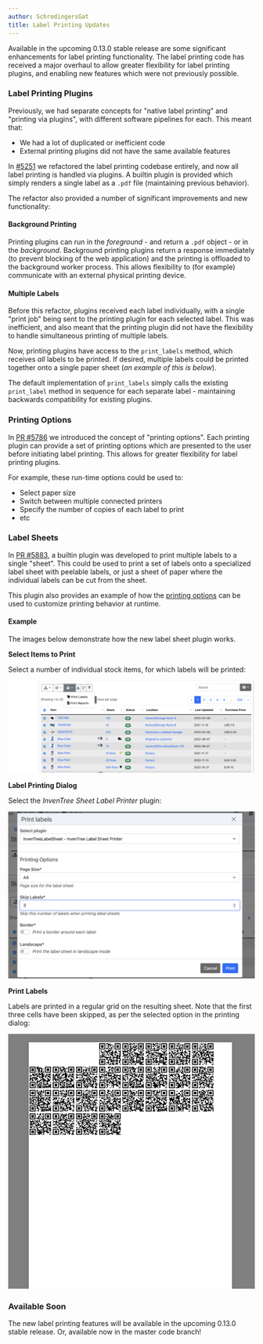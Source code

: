 ```yaml
---
author: SchrodingersGat
title: Label Printing Updates
---
```


Available in the upcoming 0.13.0 stable release are some significant enhancements for label printing functionality. The label printing code has received a major overhaul to allow greater flexibility for label printing plugins, and enabling new features which were not previously possible.

### Label Printing Plugins

Previously, we had separate concepts for "native label printing" and "printing via plugins", with different software pipelines for each. This meant that:

- We had a lot of duplicated or inefficient code
- External printing plugins did not have the same available features

In [#5251](https://github.com/inventree/InvenTree/pull/5251) we refactored the label printing codebase entirely, and now all label printing is handled via plugins. A builtin plugin is provided which simply renders a single label as a `.pdf` file (maintaining previous behavior).

The refactor also provided a number of significant improvements and new functionality:

#### Background Printing

Printing plugins can run in the *foreground* - and return a `.pdf` object - or in the *background*. Background printing plugins return a response immediately (to prevent blocking of the web application) and the printing is offloaded to the background worker process. This allows flexibility to (for example) communicate with an external physical printing device.

#### Multiple Labels

Before this refactor, plugins received each label individually, with a single "print job" being sent to the printing plugin for each selected label. This was inefficient, and also meant that the printing plugin did not have the flexibility to handle simultaneous printing of multiple labels.

Now, printing plugins have access to the `print_labels` method, which receives *all* labels to be printed. If desired, multiple labels could be printed together onto a single paper sheet (*an example of this is below*).

The default implementation of `print_labels` simply calls the existing `print_label` method in sequence for each separate label - maintaining backwards compatibility for existing plugins.

### Printing Options

In [PR #5786](https://github.com/inventree/InvenTree/pull/5786) we introduced the concept of "printing options". Each printing plugin can provide a set of printing options which are presented to the user before initiating label printing. This allows for greater flexibility for label printing plugins.

For example, these run-time options could be used to:

- Select paper size
- Switch between multiple connected printers
- Specify the number of copies of each label to print
- etc

### Label Sheets

In [PR #5883](https://github.com/inventree/InvenTree/pull/5883), a builtin plugin was developed to print multiple labels to a single "sheet". This could be used to print a set of labels onto a specialized label sheet with peelable labels, or just a sheet of paper where the individual labels can be cut from the sheet.

This plugin also provides an example of how the [printing options](#printing-options) can be used to customize printing behavior at runtime.

#### Example

The images below demonstrate how the new label sheet plugin works.

**Select Items to Print**

Select a number of individual stock items, for which labels will be printed:

![Select Items](/assets/blog/select-labels.png)

**Label Printing Dialog**

Select the *InvenTree Sheet Label Printer* plugin:

![Select printer](/assets/blog/printer-dialog.png)

**Print Labels**

Labels are printed in a regular grid on the resulting sheet. Note that the first three cells have been skipped, as per the selected option in the printing dialog:

![Print labels](/assets/blog/print-labels.png)

### Available Soon

The new label printing features will be available in the upcoming 0.13.0 stable release. Or, available now in the master code branch!